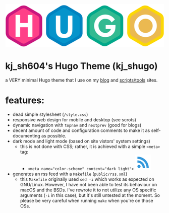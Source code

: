 ![Hugo Logo](assets/hugo-logo.png)

# kj_sh604's Hugo Theme (kj_shugo)

a VERY minimal Hugo theme that I use on my [blog](https://aedrielkylejavier.me/articles/) and [scripts/tools](https://aedrielkylejavier.me/scripts-and-tools/) sites.

# features:
* dead simple stylesheet (`/style.css`)
* responsive web design for mobile and desktop (see scrots)
* dynamic navigation with `topnav` and `nextprev` (good for blogs)
* decent amount of code and configuration comments to make it as self-documenting as possible.
* dark mode and light mode (based on site vistors' system settings)
    * this is not done with CSS; rather, it is achieved with a simple `<meta>` tag:
        * `<meta name="color-scheme" content="dark light">`
![rss logo](assets/rss.webp)
* generates an rss feed with a `Makefile` (`public/rss.xml`)
    * this `Makefile` originally used `sed -i` which works as expected on GNU/Linux. However, I have not been able to test its behaviour on macOS and the BSDs. I've rewrote it to not utilize any OS specific arguments (`-i` in this case), but it's still untested at the moment. So please be very careful when running `make` when you're on those OSs.

